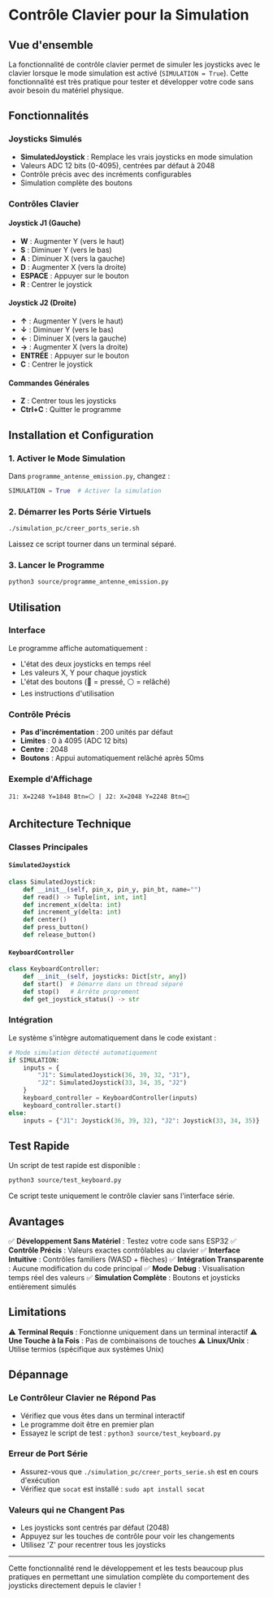 # Contrôle Clavier pour la Simulation

## Vue d'ensemble

La fonctionnalité de contrôle clavier permet de simuler les joysticks avec le clavier lorsque le mode simulation est activé (`SIMULATION = True`). Cette fonctionnalité est très pratique pour tester et développer votre code sans avoir besoin du matériel physique.

## Fonctionnalités

### Joysticks Simulés
- **SimulatedJoystick** : Remplace les vrais joysticks en mode simulation
- Valeurs ADC 12 bits (0-4095), centrées par défaut à 2048
- Contrôle précis avec des incréments configurables
- Simulation complète des boutons

### Contrôles Clavier

#### Joystick J1 (Gauche)
- **W** : Augmenter Y (vers le haut)
- **S** : Diminuer Y (vers le bas)
- **A** : Diminuer X (vers la gauche)
- **D** : Augmenter X (vers la droite)
- **ESPACE** : Appuyer sur le bouton
- **R** : Centrer le joystick

#### Joystick J2 (Droite)
- **↑** : Augmenter Y (vers le haut)
- **↓** : Diminuer Y (vers le bas)
- **←** : Diminuer X (vers la gauche)
- **→** : Augmenter X (vers la droite)
- **ENTRÉE** : Appuyer sur le bouton
- **C** : Centrer le joystick

#### Commandes Générales
- **Z** : Centrer tous les joysticks
- **Ctrl+C** : Quitter le programme

## Installation et Configuration

### 1. Activer le Mode Simulation

Dans `programme_antenne_emission.py`, changez :

```python
SIMULATION = True  # Activer la simulation
```

### 2. Démarrer les Ports Série Virtuels

```bash
./simulation_pc/creer_ports_serie.sh
```

Laissez ce script tourner dans un terminal séparé.

### 3. Lancer le Programme

```bash
python3 source/programme_antenne_emission.py
```

## Utilisation

### Interface
Le programme affiche automatiquement :
- L'état des deux joysticks en temps réel
- Les valeurs X, Y pour chaque joystick
- L'état des boutons (🔴 = pressé, ⚪ = relâché)
- Les instructions d'utilisation

### Contrôle Précis
- **Pas d'incrémentation** : 200 unités par défaut
- **Limites** : 0 à 4095 (ADC 12 bits)
- **Centre** : 2048
- **Boutons** : Appui automatiquement relâché après 50ms

### Exemple d'Affichage
```
J1: X=2248 Y=1848 Btn=⚪ | J2: X=2048 Y=2248 Btn=🔴
```

## Architecture Technique

### Classes Principales

#### `SimulatedJoystick`
```python
class SimulatedJoystick:
    def __init__(self, pin_x, pin_y, pin_bt, name="")
    def read() -> Tuple[int, int, int]
    def increment_x(delta: int)
    def increment_y(delta: int)
    def center()
    def press_button()
    def release_button()
```

#### `KeyboardController`
```python
class KeyboardController:
    def __init__(self, joysticks: Dict[str, any])
    def start()  # Démarre dans un thread séparé
    def stop()   # Arrête proprement
    def get_joystick_status() -> str
```

### Intégration
Le système s'intègre automatiquement dans le code existant :

```python
# Mode simulation détecté automatiquement
if SIMULATION:
    inputs = {
        "J1": SimulatedJoystick(36, 39, 32, "J1"),
        "J2": SimulatedJoystick(33, 34, 35, "J2")
    }
    keyboard_controller = KeyboardController(inputs)
    keyboard_controller.start()
else:
    inputs = {"J1": Joystick(36, 39, 32), "J2": Joystick(33, 34, 35)}
```

## Test Rapide

Un script de test rapide est disponible :

```bash
python3 source/test_keyboard.py
```

Ce script teste uniquement le contrôle clavier sans l'interface série.

## Avantages

✅ **Développement Sans Matériel** : Testez votre code sans ESP32
✅ **Contrôle Précis** : Valeurs exactes contrôlables au clavier
✅ **Interface Intuitive** : Contrôles familiers (WASD + flèches)
✅ **Intégration Transparente** : Aucune modification du code principal
✅ **Mode Debug** : Visualisation temps réel des valeurs
✅ **Simulation Complète** : Boutons et joysticks entièrement simulés

## Limitations

⚠️ **Terminal Requis** : Fonctionne uniquement dans un terminal interactif
⚠️ **Une Touche à la Fois** : Pas de combinaisons de touches
⚠️ **Linux/Unix** : Utilise termios (spécifique aux systèmes Unix)

## Dépannage

### Le Contrôleur Clavier ne Répond Pas
- Vérifiez que vous êtes dans un terminal interactif
- Le programme doit être en premier plan
- Essayez le script de test : `python3 source/test_keyboard.py`

### Erreur de Port Série
- Assurez-vous que `./simulation_pc/creer_ports_serie.sh` est en cours d'exécution
- Vérifiez que `socat` est installé : `sudo apt install socat`

### Valeurs qui ne Changent Pas
- Les joysticks sont centrés par défaut (2048)
- Appuyez sur les touches de contrôle pour voir les changements
- Utilisez 'Z' pour recentrer tous les joysticks

---

Cette fonctionnalité rend le développement et les tests beaucoup plus pratiques en permettant une simulation complète du comportement des joysticks directement depuis le clavier !
